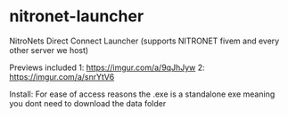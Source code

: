 # nitronet-launcher
NitroNets Direct Connect Launcher (supports NITRONET fivem and every other server we host)

Previews included
1: https://imgur.com/a/9qJhJyw
2: https://imgur.com/a/snrYtV6

Install: For ease of access reasons the .exe is a standalone exe meaning you dont need to download the data folder
